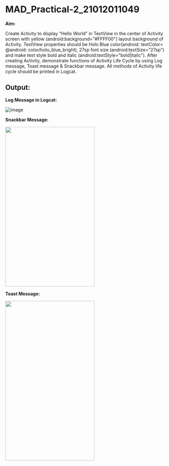 # MAD_Practical-2_21012011049
<b>Aim:</b>
<p>Create Activity to display “Hello World” in TextView in the center of Activity screen with yellow (android:background="#FFFF00") layout background of Activity. TextView properties should be Holo Blue color(android: textColor= @android: color/holo_blue_bright), 27sp font size (android:textSize="27sp") and make text style bold and italic (android:textStyle="bold|italic"). After creating Activity, demonstrate functions of Activity Life Cycle by using Log message, Toast message & Snackbar message. All methods of Activity life cycle should be printed in Logcat.</p>

<h2>Output:</h2>
<b>Log Message in Logcat:</b>

![image](https://github.com/mehabhatt/MAD_Practical-2_21012011049/assets/98047777/cb5c09f5-fe54-4da2-be1d-cdc745d8b583)

<b>Snackbar Message:</b>                                                                                      

<img src="https://github.com/mehabhatt/MAD_Practical-2_21012011049/assets/98047777/6e270f6f-422e-4ebf-a78d-c18983981d0d" width="280" height="500"> 



<b>Toast Message:</b>

<img src="https://github.com/mehabhatt/MAD_Practical-2_21012011049/assets/98047777/71f6e9e1-b24b-4d35-b828-c7cb6272d4dd" width="280" height="500"> 

